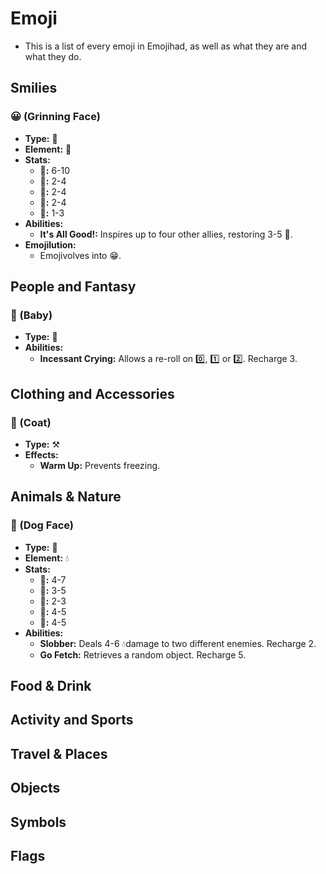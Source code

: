 # Emoji

- This is a list of every emoji in Emojihad, as well as what they are and what they do.

## Smilies

### 😀 (Grinning Face)

- **Type:** 💟
- **Element:** 🚫
- **Stats:**
  - **💖:** 6-10
  - **👊:** 2-4
  - **🧠:** 2-4
  - **👋:** 2-4
  - **🖕:** 1-3
- **Abilities:**
  - **It's All Good!:** Inspires up to four other allies, restoring 3-5 💖.
- **Emojilution:**
  - Emojivolves into 😁.

## People and Fantasy

### 👶 (Baby)

- **Type:** 👥
- **Abilities:**
  - **Incessant Crying:** Allows a re-roll on 0️⃣, 1️⃣ or 2️⃣. Recharge 3.

## Clothing and Accessories

### 🧥 (Coat)

- **Type:** ⚒
- **Effects:**
  - **Warm Up:** Prevents freezing.

## Animals & Nature

### 🐶 (Dog Face)

- **Type:** 💟
- **Element:** 💧
- **Stats:**
  - **💖:** 4-7
  - **👊:** 3-5
  - **🧠:** 2-3
  - **👋:** 4-5
  - **🖕:** 4-5
- **Abilities:**
  - **Slobber:** Deals 4-6 💧damage to two different enemies. Recharge 2.
  - **Go Fetch:** Retrieves a random object. Recharge 5.

## Food & Drink

## Activity and Sports

## Travel & Places

## Objects

## Symbols

## Flags
